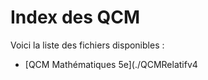 # Index des QCM

Voici la liste des fichiers disponibles :

- [QCM Mathématiques 5e](./QCMRelatifv4

